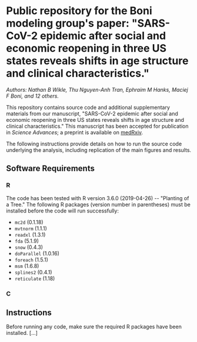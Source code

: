 # Public repository for the Boni modeling group's paper: "SARS-CoV-2 epidemic after social and economic reopening in three US states reveals shifts in age structure and clinical characteristics."
*Authors: Nathan B Wikle, Thu Nguyen-Anh Tran, Ephraim M Hanks, Maciej F Boni, and 12 others.*

This repository contains source code and additional supplementary materials from our manuscript, "SARS-CoV-2 epidemic after social and economic reopening in three US states reveals shifts in age structure and clinical characteristics." This manuscript has been accepted for publication in *Science Advances*; a preprint is available on [medRxiv](https://www.medrxiv.org/content/10.1101/2020.11.17.20232918v3).

The following instructions provide details on how to run the source code underlying the analysis, including replication of the main figures and results.

## Software Requirements

### R 

The code has been tested with R version 3.6.0 (2019-04-26) -- "Planting of a Tree."  The following R packages (version number in parentheses) must be installed before the code will run successfully:

- `mc2d` (0.1.18)
- `mvtnorm` (1.1.1)
- `readxl` (1.3.1)
- `fda` (5.1.9)
- `snow` (0.4.3)
- `doParallel` (1.0.16)
- `foreach` (1.5.1)
- `msm` (1.6.8)
- `splines2` (0.4.1)
- `reticulate` (1.18)

### C


## Instructions

Before running any code, make sure the required R packages have been installed. [...]

